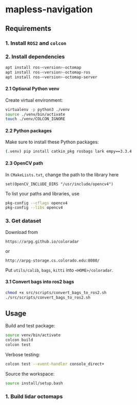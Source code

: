 # mapless-navigation

## Requirements
### 1. Install `ROS2` and `colcon`

### 2. Install dependencies
```bash
apt install ros-<version>-octomap
apt install ros-<version>-octomap-ros
apt install ros-<version>-octomap-server
```

#### 2.1 Optional Python venv
Create virtual environment:
```bash
virtualenv -p python3 ./venv
source ./venv/bin/activate
touch ./venv/COLCON_IGNORE
```

#### 2.2 Python packages
Make sure to install these Python packages:
```bash
(.venv) pip install catkin_pkg rosbags lark empy==3.3.4
```

#### 2.3 OpenCV path
In `CMakeLists.txt`, change the path to the library here
```text
set(OpenCV_INCLUDE_DIRS "/usr/include/opencv4")
```

To list your paths and libraries, use
```bash
pkg-config --cflags opencv4
pkg-config --libs opencv4
```

### 3. Get dataset
Download from
```
https://arpg.github.io/coloradar
```
or
```
http://arpg-storage.cs.colorado.edu:8080/
```
Put `utils/calib`, `bags`, `kitti` into `<HOME>/coloradar`.

#### 3.1 Convert bags into ros2 bags
```bash
chmod +x src/scripts/convert_bags_to_ros2.sh
./src/scripts/convert_bags_to_ros2.sh
```


## Usage
Build and test package:
```bash
source venv/bin/activate
colcon build
colcon test
```
Verbose testing:
```bash
colcon test --event-handler console_direct+
```
Source the workspace:
```bash
source install/setup.bash
```

### 1. Build lidar octomaps
